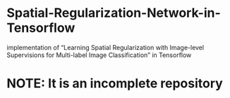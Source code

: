 # Spatial-Regularization-Network-in-Tensorflow
implementation of “Learning Spatial Regularization with Image-level Supervisions for Multi-label Image Classification” in Tensorflow

# NOTE: It is an incomplete repository
